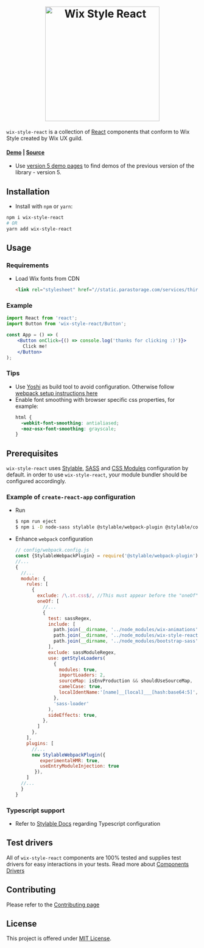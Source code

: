 <h1 style="text-align: center;">
    <a href="https://wix.github.com/wix-style-react">
        <img src="https://raw.githubusercontent.com/wix/wix-style-react/master/.storybook/logo.svg?sanitize=true" alt="Wix Style React" width="300">
    </a>
</h1>

`wix-style-react` is a collection of [React](https://facebook.github.io/react/) components that conform to Wix Style created by Wix UX guild.

#### [Demo](https://wix-wix-style-react.surge.sh/) | [Source](https://github.com/wix/wix-style-react)
* Use [version 5 demo pages](https://wix-wix-style-react-v5.surge.sh/) to find demos of the previous version of the library - version 5.

## Installation
* Install with `npm` or `yarn`:
```sh
npm i wix-style-react
# OR
yarn add wix-style-react
```

## Usage

### Requirements

* Load Wix fonts from CDN
    ```html
    <link rel="stylesheet" href="//static.parastorage.com/services/third-party/fonts/Helvetica/fontFace.css">
    ```
### Example

```jsx
import React from 'react';
import Button from 'wix-style-react/Button';

const App = () => (
    <Button onClick={() => console.log('thanks for clicking :)')}>
      Click me!
    </Button>
);
```

### Tips

* Use [Yoshi](https://github.com/wix/yoshi) as build tool to avoid configuration. Otherwise follow [webpack setup instructions here](https://github.com/wix/wix-style-react/blob/master/docs/usage-without-yoshi.md)
* Enable font smoothing with browser specific css properties, for example:
    ```css
    html {
      -webkit-font-smoothing: antialiased;
      -moz-osx-font-smoothing: grayscale;
    }
    ```

## Prerequisites
`wix-style-react` uses [Stylable](https://stylable.io/), [SASS](https://sass-lang.com/) and [CSS Modules](https://github.com/css-modules/css-modules) configuration by default. 
in order to use `wix-style-react`, your module bundler should be configured accordingly.  

### Example of `create-react-app` configuration
- Run 
    ```bash
    $ npm run eject
    $ npm i -D node-sass stylable @stylable/webpack-plugin @stylable/core
    ```
-  Enhance `webpack` configuration

    ```js
    // config/webpack.config.js    
    const {StylableWebpackPlugin} = require('@stylable/webpack-plugin');
    //...
    {
      //...
      module: {
        rules: [
          {
            exclude: /\.st.css$/, //This must appear before the "oneOf" property
            oneOf: [
              //...
              {
                test: sassRegex,
                include: [
                  path.join(__dirname, '../node_modules/wix-animations'),
                  path.join(__dirname, '../node_modules/wix-style-react'),
                  path.join(__dirname, '../node_modules/bootstrap-sass')
                ],
                exclude: sassModuleRegex,
                use: getStyleLoaders(
                  {
                    modules: true,
                    importLoaders: 2,
                    sourceMap: isEnvProduction && shouldUseSourceMap,
                    camelCase: true,
                    localIdentName:'[name]__[local]___[hash:base64:5]',
                  },
                  'sass-loader'
                ),
                sideEffects: true,
              },
            ]
          },
        ],
        plugins: [
          //...
          new StylableWebpackPlugin({
             experimentalHMR: true,
             useEntryModuleInjection: true
           }),
        ]
      //...
      }
    }
    ```
### Typescript support
- Refer to [Stylable Docs](https://stylable.io/docs/getting-started/install-configure#types) regarding Typescript configuration

## Test drivers
All of `wix-style-react` components are 100% tested and supplies test drivers for easy interactions in your tests. Read more about [Components Drivers](./docs/usage/COMPONENTS_DRIVERS.md)

## Contributing

Please refer to the [Contributing page](./CONTRIBUTING.md)

## License

This project is offered under [MIT License](https://github.com/wix/wix-style-react/blob/master/LICENSE).
